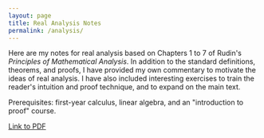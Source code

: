 ```yaml
---
layout: page
title: Real Analysis Notes
permalink: /analysis/
---
```


Here are my notes for real analysis based on Chapters 1 to 7 of Rudin's _Principles of Mathematical Analysis_. In addition to the standard definitions, theorems, and proofs, I have provided my own commentary to motivate the ideas of real analysis. I have also included interesting exercises to train the reader's intuition and proof technique, and to expand on the main text.

Prerequisites: first-year calculus, linear algebra, and an "introduction to proof" course.

[Link to PDF](/assets/pdfs/Introductory_Analysis_Notes.pdf)

